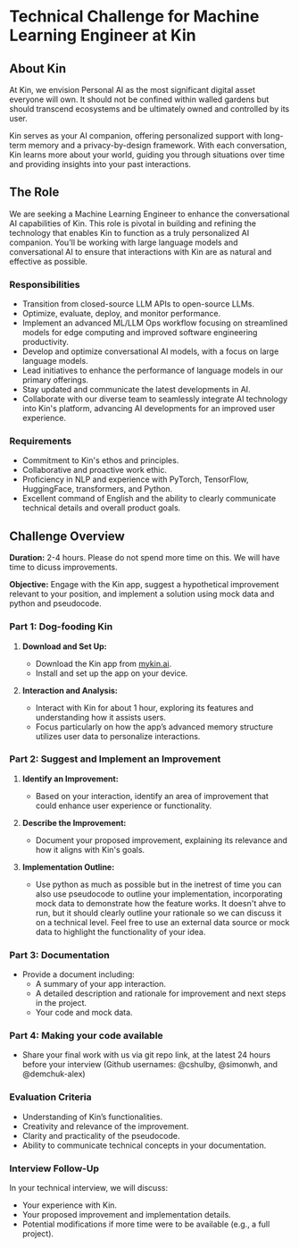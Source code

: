 # Technical Challenge for Machine Learning Engineer at Kin

## About Kin
At Kin, we envision Personal AI as the most significant digital asset everyone will own. It should not be confined within walled gardens but should transcend ecosystems and be ultimately owned and controlled by its user.

Kin serves as your AI companion, offering personalized support with long-term memory and a privacy-by-design framework. With each conversation, Kin learns more about your world, guiding you through situations over time and providing insights into your past interactions.

## The Role
We are seeking a Machine Learning Engineer to enhance the conversational AI capabilities of Kin. This role is pivotal in building and refining the technology that enables Kin to function as a truly personalized AI companion. You'll be working with large language models and conversational AI to ensure that interactions with Kin are as natural and effective as possible.

### Responsibilities
- Transition from closed-source LLM APIs to open-source LLMs.
- Optimize, evaluate, deploy, and monitor performance.
- Implement an advanced ML/LLM Ops workflow focusing on streamlined models for edge computing and improved software engineering productivity.
- Develop and optimize conversational AI models, with a focus on large language models.
- Lead initiatives to enhance the performance of language models in our primary offerings.
- Stay updated and communicate the latest developments in AI.
- Collaborate with our diverse team to seamlessly integrate AI technology into Kin's platform, advancing AI developments for an improved user experience.

### Requirements
- Commitment to Kin's ethos and principles.
- Collaborative and proactive work ethic.
- Proficiency in NLP and experience with PyTorch, TensorFlow, HuggingFace, transformers, and Python.
- Excellent command of English and the ability to clearly communicate technical details and overall product goals.

## Challenge Overview

**Duration:** 2-4 hours. Please do not spend more time on this. We will have time to dicuss improvements.

**Objective:** Engage with the Kin app, suggest a hypothetical improvement relevant to your position, and implement a solution using mock data and python and pseudocode.

### Part 1: Dog-fooding Kin
1. **Download and Set Up:**
   - Download the Kin app from [mykin.ai](https://mykin.ai).
   - Install and set up the app on your device.

2. **Interaction and Analysis:**
   - Interact with Kin for about 1 hour, exploring its features and understanding how it assists users.
   - Focus particularly on how the app’s advanced memory structure utilizes user data to personalize interactions.

### Part 2: Suggest and Implement an Improvement
1. **Identify an Improvement:**
   - Based on your interaction, identify an area of improvement that could enhance user experience or functionality.

2. **Describe the Improvement:**
   - Document your proposed improvement, explaining its relevance and how it aligns with Kin's goals.

3. **Implementation Outline:**
   - Use python as much as possible but in the inetrest of time you can also use pseudocode to outline your implementation, incorporating mock data to demonstrate how the feature works. It doesn't ahve to run, but it should clearly outline your rationale so we can discuss it on a technical level. Feel free to use an external data source or mock data to highlight the functionality of your idea.

### Part 3: Documentation
- Provide a document including:
  - A summary of your app interaction.
  - A detailed description and rationale for improvement and next steps in the project.
  - Your code and mock data.

### Part 4: Making your code available
- Share your final work with us via git repo link, at the latest 24 hours before your interview (Github usernames: @cshulby, @simonwh, and @demchuk-alex)

### Evaluation Criteria
- Understanding of Kin’s functionalities.
- Creativity and relevance of the improvement.
- Clarity and practicality of the pseudocode.
- Ability to communicate technical concepts in your documentation.

### Interview Follow-Up
In your technical interview, we will discuss:
- Your experience with Kin.
- Your proposed improvement and implementation details.
- Potential modifications if more time were to be available (e.g., a full project).



